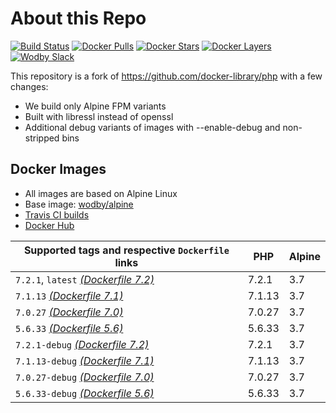 # About this Repo

[![Build Status](https://travis-ci.org/wodby/base-php.svg?branch=master)](https://travis-ci.org/wodby/base-php)
[![Docker Pulls](https://img.shields.io/docker/pulls/wodby/base-php.svg)](https://hub.docker.com/r/wodby/base-php)
[![Docker Stars](https://img.shields.io/docker/stars/wodby/base-php.svg)](https://hub.docker.com/r/wodby/base-php)
[![Docker Layers](https://images.microbadger.com/badges/image/wodby/base-php.svg)](https://microbadger.com/images/wodby/base-php)
[![Wodby Slack](http://slack.wodby.com/badge.svg)](http://slack.wodby.com)

This repository is a fork of https://github.com/docker-library/php with a few changes:

* We build only Alpine FPM variants
* Built with libressl instead of openssl
* Additional debug variants of images with --enable-debug and non-stripped bins

## Docker Images

* All images are based on Alpine Linux
* Base image: [wodby/alpine](https://github.com/wodby/alpine)
* [Travis CI builds](https://travis-ci.org/wodby/base-php) 
* [Docker Hub](https://hub.docker.com/r/wodby/base-php)

[_(Dockerfile 7.2)_]: https://github.com/wodby/base-php/tree/master/7.2/alpine3.7/fpm/Dockerfile.wodby
[_(Dockerfile 7.1)_]: https://github.com/wodby/base-php/tree/master/7.1/alpine3.7/fpm/Dockerfile.wodby
[_(Dockerfile 7.0)_]: https://github.com/wodby/base-php/tree/master/7.0/alpine3.7/fpm/Dockerfile.wodby
[_(Dockerfile 5.6)_]: https://github.com/wodby/base-php/tree/master/5.6/alpine3.7/fpm/Dockerfile.wodby

| Supported tags and respective `Dockerfile` links | PHP    | Alpine |
| ------------------------------------------------ | ------ | ------ |
| `7.2.1`, `latest` [_(Dockerfile 7.2)_]           | 7.2.1  | 3.7    |
| `7.1.13` [_(Dockerfile 7.1)_]                    | 7.1.13 | 3.7    |
| `7.0.27` [_(Dockerfile 7.0)_]                    | 7.0.27 | 3.7    |
| `5.6.33` [_(Dockerfile 5.6)_]                    | 5.6.33 | 3.7    |
| `7.2.1-debug` [_(Dockerfile 7.2)_]               | 7.2.1  | 3.7    |
| `7.1.13-debug` [_(Dockerfile 7.1)_]              | 7.1.13 | 3.7    |
| `7.0.27-debug` [_(Dockerfile 7.0)_]              | 7.0.27 | 3.7    |
| `5.6.33-debug` [_(Dockerfile 5.6)_]              | 5.6.33 | 3.7    |
